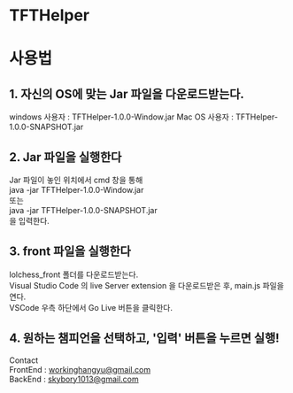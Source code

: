 # TFTHelper

# 사용법

## 1. 자신의 OS에 맞는 Jar 파일을 다운로드받는다.
windows 사용자 : TFTHelper-1.0.0-Window.jar
Mac OS 사용자 : TFTHelper-1.0.0-SNAPSHOT.jar

## 2. Jar 파일을 실행한다
Jar 파일이 놓인 위치에서 cmd 창을 통해 <br>java -jar TFTHelper-1.0.0-Window.jar <br>또는 <br>java -jar TFTHelper-1.0.0-SNAPSHOT.jar <br>을 입력한다.

## 3. front 파일을 실행한다
lolchess_front 폴더를 다운로드받는다.<br>
Visual Studio Code 의 live Server extension 을 다운로드받은 후, main.js 파일을 연다.<br>
VSCode 우측 하단에서 Go Live 버튼을 클릭한다.

## 4. 원하는 챔피언을 선택하고, '입력' 버튼을 누르면 실행!

Contact <br>
FrontEnd : [workinghangyu@gmail.com](https://github.com/LittleWaterDrops)<br>
BackEnd : [skybory1013@gmail.com](https://github.com/skybory1013)
